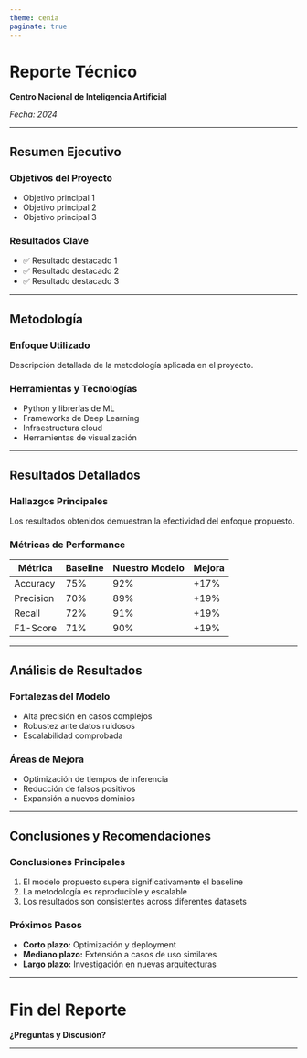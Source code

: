 ```yaml
---
theme: cenia
paginate: true
---
```


<!-- class: title-slide -->

# Reporte Técnico

**Centro Nacional de Inteligencia Artificial**

*Fecha: 2024*

---

## Resumen Ejecutivo

### Objetivos del Proyecto
- Objetivo principal 1
- Objetivo principal 2
- Objetivo principal 3

### Resultados Clave
- ✅ Resultado destacado 1
- ✅ Resultado destacado 2
- ✅ Resultado destacado 3

---

## Metodología

### Enfoque Utilizado
Descripción detallada de la metodología aplicada en el proyecto.

### Herramientas y Tecnologías
- Python y librerías de ML
- Frameworks de Deep Learning
- Infraestructura cloud
- Herramientas de visualización

---

## Resultados Detallados

### Hallazgos Principales

Los resultados obtenidos demuestran la efectividad del enfoque propuesto.

### Métricas de Performance

| Métrica | Baseline | Nuestro Modelo | Mejora |
|---------|----------|----------------|--------|
| Accuracy | 75% | 92% | +17% |
| Precision | 70% | 89% | +19% |
| Recall | 72% | 91% | +19% |
| F1-Score | 71% | 90% | +19% |

---

## Análisis de Resultados

### Fortalezas del Modelo
- Alta precisión en casos complejos
- Robustez ante datos ruidosos
- Escalabilidad comprobada

### Áreas de Mejora
- Optimización de tiempos de inferencia
- Reducción de falsos positivos
- Expansión a nuevos dominios

---

## Conclusiones y Recomendaciones

### Conclusiones Principales
1. El modelo propuesto supera significativamente el baseline
2. La metodología es reproducible y escalable
3. Los resultados son consistentes across diferentes datasets

### Próximos Pasos
- **Corto plazo:** Optimización y deployment
- **Mediano plazo:** Extensión a casos de uso similares
- **Largo plazo:** Investigación en nuevas arquitecturas

---

<!-- class: section-slide -->

# Fin del Reporte

**¿Preguntas y Discusión?**

---
